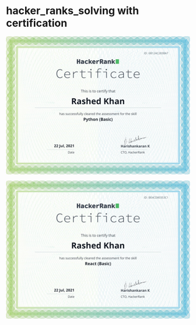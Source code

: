 # hacker_ranks_solving with certification

![python basic certificate](https://github.com/rashedabir/rashedabir/blob/main/python%20basic.png)

![react basic certificate](https://github.com/rashedabir/rashedabir/blob/main/react%20basic.png)
